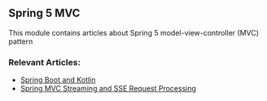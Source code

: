 ## Spring 5 MVC

This module contains articles about Spring 5 model-view-controller (MVC) pattern 

### Relevant Articles:
- [Spring Boot and Kotlin](https://www.baeldung.com/spring-boot-kotlin)
- [Spring MVC Streaming and SSE Request Processing](https://www.baeldung.com/spring-mvc-sse-streams)
